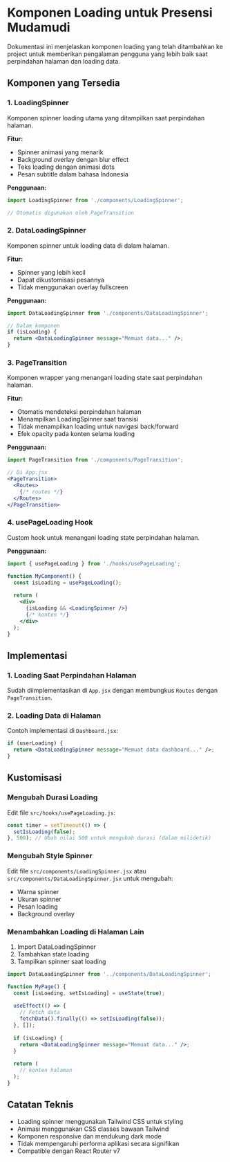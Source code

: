 # Komponen Loading untuk Presensi Mudamudi

Dokumentasi ini menjelaskan komponen loading yang telah ditambahkan ke project untuk memberikan pengalaman pengguna yang lebih baik saat perpindahan halaman dan loading data.

## Komponen yang Tersedia

### 1. LoadingSpinner
Komponen spinner loading utama yang ditampilkan saat perpindahan halaman.

**Fitur:**
- Spinner animasi yang menarik
- Background overlay dengan blur effect
- Teks loading dengan animasi dots
- Pesan subtitle dalam bahasa Indonesia

**Penggunaan:**
```jsx
import LoadingSpinner from './components/LoadingSpinner';

// Otomatis digunakan oleh PageTransition
```

### 2. DataLoadingSpinner
Komponen spinner untuk loading data di dalam halaman.

**Fitur:**
- Spinner yang lebih kecil
- Dapat dikustomisasi pesannya
- Tidak menggunakan overlay fullscreen

**Penggunaan:**
```jsx
import DataLoadingSpinner from './components/DataLoadingSpinner';

// Dalam komponen
if (isLoading) {
  return <DataLoadingSpinner message="Memuat data..." />;
}
```

### 3. PageTransition
Komponen wrapper yang menangani loading state saat perpindahan halaman.

**Fitur:**
- Otomatis mendeteksi perpindahan halaman
- Menampilkan LoadingSpinner saat transisi
- Tidak menampilkan loading untuk navigasi back/forward
- Efek opacity pada konten selama loading

**Penggunaan:**
```jsx
import PageTransition from './components/PageTransition';

// Di App.jsx
<PageTransition>
  <Routes>
    {/* routes */}
  </Routes>
</PageTransition>
```

### 4. usePageLoading Hook
Custom hook untuk menangani loading state perpindahan halaman.

**Penggunaan:**
```jsx
import { usePageLoading } from './hooks/usePageLoading';

function MyComponent() {
  const isLoading = usePageLoading();
  
  return (
    <div>
      {isLoading && <LoadingSpinner />}
      {/* konten */}
    </div>
  );
}
```

## Implementasi

### 1. Loading Saat Perpindahan Halaman
Sudah diimplementasikan di `App.jsx` dengan membungkus `Routes` dengan `PageTransition`.

### 2. Loading Data di Halaman
Contoh implementasi di `Dashboard.jsx`:
```jsx
if (userLoading) {
  return <DataLoadingSpinner message="Memuat data dashboard..." />;
}
```

## Kustomisasi

### Mengubah Durasi Loading
Edit file `src/hooks/usePageLoading.js`:
```jsx
const timer = setTimeout(() => {
  setIsLoading(false);
}, 500); // Ubah nilai 500 untuk mengubah durasi (dalam milidetik)
```

### Mengubah Style Spinner
Edit file `src/components/LoadingSpinner.jsx` atau `src/components/DataLoadingSpinner.jsx` untuk mengubah:
- Warna spinner
- Ukuran spinner
- Pesan loading
- Background overlay

### Menambahkan Loading di Halaman Lain
1. Import DataLoadingSpinner
2. Tambahkan state loading
3. Tampilkan spinner saat loading

```jsx
import DataLoadingSpinner from '../components/DataLoadingSpinner';

function MyPage() {
  const [isLoading, setIsLoading] = useState(true);
  
  useEffect(() => {
    // Fetch data
    fetchData().finally(() => setIsLoading(false));
  }, []);
  
  if (isLoading) {
    return <DataLoadingSpinner message="Memuat data..." />;
  }
  
  return (
    // konten halaman
  );
}
```

## Catatan Teknis

- Loading spinner menggunakan Tailwind CSS untuk styling
- Animasi menggunakan CSS classes bawaan Tailwind
- Komponen responsive dan mendukung dark mode
- Tidak mempengaruhi performa aplikasi secara signifikan
- Compatible dengan React Router v7 